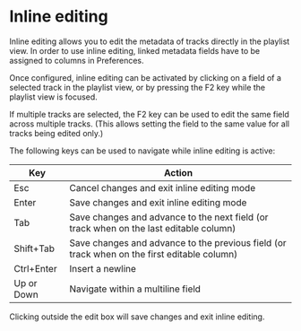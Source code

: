 # Inline editing

Inline editing allows you to edit the metadata of tracks directly in the
playlist view. In order to use inline editing, linked metadata fields have to be
assigned to columns in Preferences.

Once configured, inline editing can be activated by clicking on a field of a
selected track in the playlist view, or by pressing the F2 key while the
playlist view is focused.

If multiple tracks are selected, the F2 key can be used to edit the same field
across multiple tracks. (This allows setting the field to the same value for all
tracks being edited only.)

The following keys can be used to navigate while inline editing is active:

| Key        | Action                                                                                      |
| ---------- | ------------------------------------------------------------------------------------------- |
| Esc        | Cancel changes and exit inline editing mode                                                 |
| Enter      | Save changes and exit inline editing mode                                                   |
| Tab        | Save changes and advance to the next field (or track when on the last editable column)      |
| Shift+Tab  | Save changes and advance to the previous field (or track when on the first editable column) |
| Ctrl+Enter | Insert a newline                                                                            |
| Up or Down | Navigate within a multiline field                                                           |

Clicking outside the edit box will save changes and exit inline editing.
